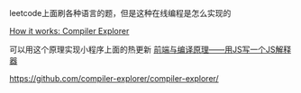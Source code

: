 leetcode上面刷各种语言的题，但是这种在线编程是怎么实现的

[How it works: Compiler Explorer](https://xania.org/201609/how-compiler-explorer-runs-on-amazon)


可以用这个原理实现小程序上面的热更新
[前端与编译原理——用JS写一个JS解释器](https://segmentfault.com/a/1190000017241258)



https://github.com/compiler-explorer/compiler-explorer/